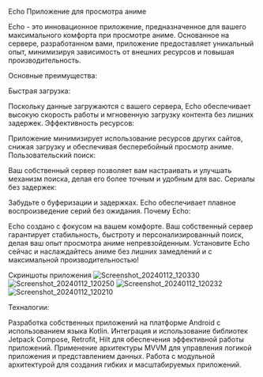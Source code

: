 Echo Приложение для просмотра аниме

Echo - это инновационное приложение, предназначенное для вашего максимального комфорта при просмотре аниме. Основанное на сервере, разработанном вами, приложение предоставляет уникальный опыт, минимизируя зависимость от внешних ресурсов и повышая производительность.

Основные преимущества:

Быстрая загрузка:

Поскольку данные загружаются с вашего сервера, Echo обеспечивает высокую скорость работы и мгновенную загрузку контента без лишних задержек.
Эффективность ресурсов:

Приложение минимизирует использование ресурсов других сайтов, снижая загрузку и обеспечивая бесперебойный просмотр аниме.
Пользовательский поиск:

Ваш собственный сервер позволяет вам настраивать и улучшать механизм поиска, делая его более точным и удобным для вас.
Сериалы без задержек:

Забудьте о буферизации и задержках. Echo обеспечивает плавное воспроизведение серий без ожидания.
Почему Echo:

Echo создано с фокусом на вашем комфорте. Ваш собственный сервер гарантирует стабильность, быстроту и персонализированный поиск, делая ваш опыт 
просмотра аниме непревзойденным.
Установите Echo сейчас и наслаждайтесь аниме без лишних замедлений и с максимальной производительностью!

Скриншоты приложения
![Screenshot_20240112_120330](https://github.com/S4a5/com.example.anime_server/assets/98695023/aca70977-5b05-4ecb-bf58-3bdb38f3020b)
![Screenshot_20240112_120250](https://github.com/S4a5/com.example.anime_server/assets/98695023/d848369a-e340-4656-8e0c-efeb277eff96)
![Screenshot_20240112_120232](https://github.com/S4a5/com.example.anime_server/assets/98695023/cc102904-2cef-4432-9958-c4f4a58d8755)
![Screenshot_20240112_120210](https://github.com/S4a5/com.example.anime_server/assets/98695023/edebf791-4fb9-450e-9f4f-db45b45e5de5)

Техналогии:

Разработка собственных приложений на платформе Android с использованием языка Kotlin.
Интеграция и использование библиотек Jetpack Compose, Retrofit, Hilt для обеспечения эффективной работы приложений.
Применение архитектуры MVVM для управления логикой приложения и представлением данных.
Работа с модульной архитектурой для создания гибких и масштабируемых приложений.
